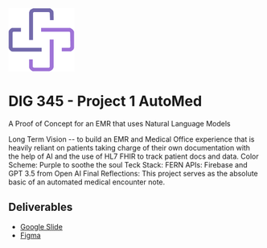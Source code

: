
![AutoMed](client/public/Component.png)


# DIG 345 - Project 1 AutoMed

A Proof of Concept for an EMR that uses Natural Language Models 


Long Term Vision -- to build an EMR and Medical Office experience that is heavily reliant on patients taking charge of their own documentation with the help of AI and the use of HL7 FHIR to track patient docs and data.
Color Scheme: Purple to soothe the soul
Teck Stack: FERN
APIs: Firebase and GPT 3.5 from Open AI
Final Reflections: This project serves as the absolute basic of an automated medical encounter note.




## Deliverables

- [Google Slide](https://docs.google.com/presentation/d/1L9AKmOW8Denx7MTkOTdVFFV4zOAocYgAHETadLNdY_8/edit?usp=sharing)
- [Figma](https://www.figma.com/file/ic9GAV7s2EFdypH37CVllY/automed?node-id=13-117&t=cUA1eWsmDdKRqvGl-0)
